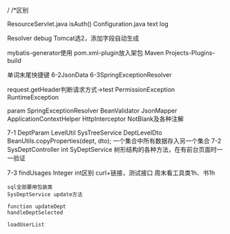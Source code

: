 / /*区别

ResourceServlet.java isAuth()
Configuration.java
text log

Resolver debug Tomcat选2，添加字段自动生成

mybatis-generator使用
 pom.xml-plugin放入架包
 Maven Projects-Plugins-build
 
 单词末尾快捷键
 6-2JsonData
 6-3SpringExceptionResolver
 
 request.getHeader判断请求方式->test
 PermissionException
 RuntimeException
 
 param
 SpringExceptionResolver
 BeanValidator
 JsonMapper
 ApplicationContextHelper
 HttpInterceptor
 NotBlank及各种注解

 7-1
    DeptParam   LevelUtil   SysTreeService  DeptLevelDto
    BeanUtils.copyProperties(dept, dto);
    一个集合中所有数据存入另一个集合
7-2
    SysDeptController int
    SyDeptService
    树形结构的各种方法，在有前台页面时一一验证
    
7-3
    findUsages
    Integer int区别
    curl+链接，测试接口
    周末看工具类1h、书1h
    
    sql全部要用包装类
    SysDeptService update方法
    
    function updateDept
    handleDeptSelected
    
    loadUserList